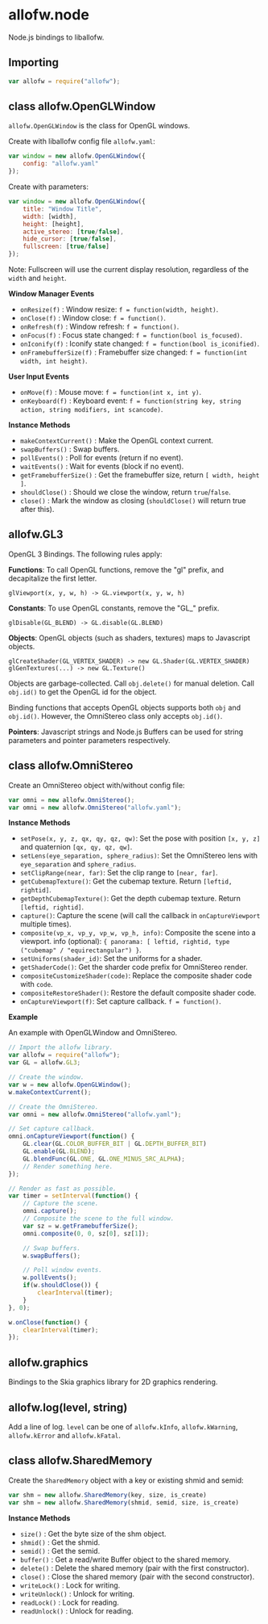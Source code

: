 allofw.node
====

Node.js bindings to liballofw.

## Importing

```javascript
var allofw = require("allofw");
```

## class allofw.OpenGLWindow

`allofw.OpenGLWindow` is the class for OpenGL windows.

Create with liballofw config file `allofw.yaml`:

```javascript
var window = new allofw.OpenGLWindow({
    config: "allofw.yaml"
});
```

Create with parameters:

```javascript
var window = new allofw.OpenGLWindow({
    title: "Window Title",
    width: [width],
    height: [height],
    active_stereo: [true/false],
    hide_cursor: [true/false],
    fullscreen: [true/false]
});
```

Note: Fullscreen will use the current display resolution, regardless of the `width` and `height`.

**Window Manager Events**

- `onResize(f)`            : Window resize: `f = function(width, height)`.
- `onClose(f)`             : Window close: `f = function()`.
- `onRefresh(f)`           : Window refresh: `f = function()`.
- `onFocus(f)`             : Focus state changed: `f = function(bool is_focused)`.
- `onIconify(f)`           : Iconify state changed: `f = function(bool is_iconified)`.
- `onFramebufferSize(f)`   : Framebuffer size changed: `f = function(int width, int height)`.

**User Input Events**

- `onMove(f)`              : Mouse move: `f = function(int x, int y)`.
- `onKeyboard(f)`          : Keyboard event: `f = function(string key, string action, string modifiers, int scancode)`.

**Instance Methods**

- `makeContextCurrent()`   : Make the OpenGL context current.
- `swapBuffers()`          : Swap buffers.
- `pollEvents()`           : Poll for events (return if no event).
- `waitEvents()`           : Wait for events (block if no event).
- `getFramebufferSize()`   : Get the framebuffer size, return `[ width, height ]`.
- `shouldClose()`          : Should we close the window, return `true`/`false`.
- `close()`                : Mark the window as closing (`shouldClose()` will return true after this).

## allofw.GL3

OpenGL 3 Bindings. The following rules apply:

**Functions**: To call OpenGL functions, remove the "gl" prefix, and decapitalize the first letter.

    glViewport(x, y, w, h) -> GL.viewport(x, y, w, h)

**Constants**: To use OpenGL constants, remove the "GL_" prefix.

    glDisable(GL_BLEND) -> GL.disable(GL.BLEND)

**Objects**: OpenGL objects (such as shaders, textures) maps to Javascript objects.

    glCreateShader(GL_VERTEX_SHADER) -> new GL.Shader(GL.VERTEX_SHADER)
    glGenTextures(...) -> new GL.Texture()

Objects are garbage-collected. Call `obj.delete()` for manual deletion. Call `obj.id()` to get the OpenGL id for the object.

Binding functions that accepts OpenGL objects supports both `obj` and `obj.id()`. However, the OmniStereo class only accepts `obj.id()`.

**Pointers**: Javascript strings and Node.js Buffers can be used for string parameters and pointer parameters respectively.

## class allofw.OmniStereo

Create an OmniStereo object with/without config file:

```javascript
var omni = new allofw.OmniStereo();
var omni = new allofw.OmniStereo("allofw.yaml");
```

**Instance Methods**

- `setPose(x, y, z, qx, qy, qz, qw)`: Set the pose with position `[x, y, z]` and quaternion `[qx, qy, qz, qw]`.
- `setLens(eye_separation, sphere_radius)`: Set the OmniStereo lens with `eye_separation` and `sphere_radius`.
- `setClipRange(near, far)`: Set the clip range to `[near, far]`.
- `getCubemapTexture()`: Get the cubemap texture. Return `[leftid, rightid]`.
- `getDepthCubemapTexture()`: Get the depth cubemap texture. Return `[leftid, rightid]`.
- `capture()`: Capture the scene (will call the callback in `onCaptureViewport` multiple times).
- `composite(vp_x, vp_y, vp_w, vp_h, info)`: Composite the scene into a viewport. info (optional): `{ panorama: [ leftid, rightid, type ("cubemap" / "equirectangular") }`.
- `setUniforms(shader_id)`: Set the uniforms for a shader.
- `getShaderCode()`: Get the sharder code prefix for OmniStereo render.
- `compositeCustomizeShader(code)`: Replace the composite shader code with `code`.
- `compositeRestoreShader()`: Restore the default composite shader code.
- `onCaptureViewport(f)`: Set capture callback. `f = function()`.

**Example**

An example with OpenGLWindow and OmniStereo.

```javascript
// Import the allofw library.
var allofw = require("allofw");
var GL = allofw.GL3;

// Create the window.
var w = new allofw.OpenGLWindow();
w.makeContextCurrent();

// Create the OmniStereo.
var omni = new allofw.OmniStereo("allofw.yaml");

// Set capture callback.
omni.onCaptureViewport(function() {
    GL.clear(GL.COLOR_BUFFER_BIT | GL.DEPTH_BUFFER_BIT)
    GL.enable(GL.BLEND);
    GL.blendFunc(GL.ONE, GL.ONE_MINUS_SRC_ALPHA);
    // Render something here.
});

// Render as fast as possible.
var timer = setInterval(function() {
    // Capture the scene.
    omni.capture();
    // Composite the scene to the full window.
    var sz = w.getFramebufferSize();
    omni.composite(0, 0, sz[0], sz[1]);

    // Swap buffers.
    w.swapBuffers();

    // Poll window events.
    w.pollEvents();
    if(w.shouldClose()) {
        clearInterval(timer);
    }
}, 0);

w.onClose(function() {
    clearInterval(timer);
});
```

## allofw.graphics

Bindings to the Skia graphics library for 2D graphics rendering.

## allofw.log(level, string)

Add a line of log. `level` can be one of `allofw.kInfo`, `allofw.kWarning`, `allofw.kError` and `allofw.kFatal`.

## class allofw.SharedMemory

Create the `SharedMemory` object with a key or existing shmid and semid:

```javascript
var shm = new allofw.SharedMemory(key, size, is_create)
var shm = new allofw.SharedMemory(shmid, semid, size, is_create)
```

**Instance Methods**

- `size()`           : Get the byte size of the shm object.
- `shmid()`          : Get the shmid.
- `semid()`          : Get the semid.
- `buffer()`         : Get a read/write Buffer object to the shared memory.
- `delete()`         : Delete the shared memory (pair with the first constructor).
- `close()`          : Close the shared memory (pair with the second constructor).
- `writeLock()`      : Lock for writing.
- `writeUnlock()`    : Unlock for writing.
- `readLock()`       : Lock for reading.
- `readUnlock()`     : Unlock for reading.
